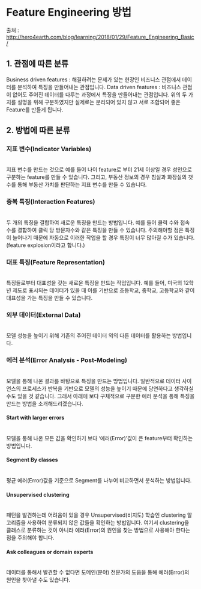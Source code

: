 # Feature Engineering 방법
출처 : http://hero4earth.com/blog/learning/2018/01/29/Feature_Engineering_Basic/

## 1. 관점에 따른 분류
Business driven features : 해결하려는 문제가 있는 현장인 비즈니스 관점에서 데이터를 분석하여 특징을 만들어내는 관점입니다.
Data driven features : 비즈니스 관점이 없어도 주어진 데이터를 다루는 과정에서 특징을 만들어내는 관점입니다.
위의 두 가지를 설명을 위해 구분하였지만 실제로는 분리되어 있지 않고 서로 조합되어 좋은 Feature를 만들게 됩니다.

## 2. 방법에 따른 분류
### 지표 변수(Indicator Variables)
<br>지표 변수를 만드는 것으로 예를 들어 나이 feature로 부터 21세 이상일 경우 성인으로 구분하는 feature를 만들 수 있습니다. 그리고, 부동산 정보의 경우 침실과 화장실의 갯수를 통해 부동산 가치를 판단하는 지표 변수를 만들 수 있습니다.
<br>
### 중복 특징(Interaction Features)
<br>두 개의 특징을 결합하여 새로운 특징을 만드는 방법입니다. 예를 들어 클릭 수와 접속 수를 결합하여 클릭 당 방문자수와 같은 특징을 만들 수 있습니다. 주의해야할 점은 특징이 늘어나기 때문에 자동으로 이러한 작업을 할 경우 특징이 너무 많아질 수가 있습니다.(feature explosion이라고 합니다.)
<br>
### 대표 특징(Feature Representation)
<br>특징들로부터 대표성을 갖는 새로운 특징을 만드는 작업입니다. 예를 들어, 미국의 12학년 제도로 표시되는 데이터가 있을 때 이를 기반으로 초등학교, 중학교, 고등학교와 같이 대표성을 가는 특징을 만들 수 있습니다.
<br>
### 외부 데이터(External Data)
<br>모델 성능을 높이기 위해 기존의 주어진 데이터 외의 다른 데이터를 활용하는 방법입니다.
<br>
### 에러 분석(Error Analysis - Post-Modeling)
<br>모델을 통해 나온 결과를 바탕으로 특징을 만드는 방법입니다. 일반적으로 데이터 사이언스의 프로세스가 반복을 기반으로 모델의 성능을 높이기 때문에 당연하다고 생각하실 수도 있을 것 같습니다. 그래서 아래에 보다 구체적으로 구분한 에러 분석을 통해 특징을 만드는 방법을 소개해드리겠습니다.
<br>
#### Start with larger errors
<br>모델을 통해 나온 모든 값을 확인하기 보다 ‘에러(Error)’값이 큰 feature부터 확인하는 방법입니다.
<br>
#### Segment By classes
<br>평균 에러(Error)값을 기준으로 Segment를 나누어 비교하면서 분석하는 방법입니다.
<br>
#### Unsupervised clustering
<br>패턴을 발견하는데 어려움이 있을 경우 Unsupervised(비지도) 학습인 clustering 알고리즘을 사용하여 분류되지 않은 값들을 확인하는 방법입니다. 여기서 clustering을 클래스로 분류하는 것이 아니라 에러(Error)의 원인을 찾는 방법으로 사용해야 한다는 점을 주의해야 합니다.
<br>
#### Ask colleagues or domain experts
<br>데이터를 통해서 발견할 수 없다면 도메인(분야) 전문가의 도움을 통해 에러(Error)의 원인을 찾아낼 수도 있습니다.
